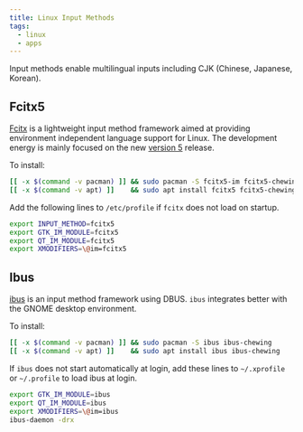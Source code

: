 ```yaml
---
title: Linux Input Methods
tags:
  - linux
  - apps
---
```


Input methods enable multilingual inputs including CJK (Chinese, Japanese, Korean).

## Fcitx5

[Fcitx](https://wiki.archlinux.org/index.php/Fcitx) is a lightweight input method framework aimed at providing environment independent language support for Linux. The development energy is mainly focused on the new [version 5](https://wiki.archlinux.org/index.php/Fcitx5) release.

To install:

```bash
[[ -x $(command -v pacman) ]] && sudo pacman -S fcitx5-im fcitx5-chewing fcitx5-material-color
[[ -x $(command -v apt) ]]    && sudo apt install fcitx5 fcitx5-chewing fcitx5-material-color
```

Add the following lines to `/etc/profile` if `fcitx` does not load on startup.

```sh title="/etc/profile"
export INPUT_METHOD=fcitx5
export GTK_IM_MODULE=fcitx5
export QT_IM_MODULE=fcitx5
export XMODIFIERS=\@im=fcitx5
```

## Ibus

[ibus](https://github.com/ibus/ibus) is an input method framework using DBUS. `ibus` integrates better with the GNOME desktop environment.

To install:

```bash
[[ -x $(command -v pacman) ]] && sudo pacman -S ibus ibus-chewing
[[ -x $(command -v apt) ]]    && sudo apt install ibus ibus-chewing
```

If `ibus` does not start automatically at login, add these lines to `~/.xprofile` or `~/.profile` to load ibus at login.

```sh title=".xprofile"
export GTK_IM_MODULE=ibus
export QT_IM_MODULE=ibus
export XMODIFIERS=\@im=ibus
ibus-daemon -drx
```
